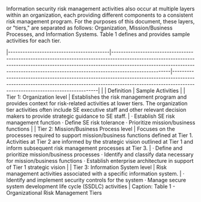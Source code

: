 Information security risk management activities also occur at multiple layers within an organization, each providing different components to a consistent risk management program. For the purposes of this document, these layers, or "tiers," are separated as follows: Organization, Mission/Business Processes, and Information Systems. Table 1 defines and provides sample activities for each tier.

|------------------------------------------|------------------------------------------------------------------------------------------------------------------------------------------------------------------------------------------------------------------------------------------------------------------|-----------------------------------------------------------------------------------------------------------------------------------------------------------------------------------------------------------|
|                                          | Definition                                                                                                                                                                                                                                                       | Sample Activities                                                                                                                                                                                         |
| Tier 1:  Organization  level             | Establishes the risk  management program and  provides context for risk-related  activities at lower tiers. The  organization tier activities often  include SE executive staff and  other relevant decision makers  to provide strategic guidance to  SE staff. | · Establish SE risk  management function  · Define SE risk tolerance  · Prioritize mission/business  functions                                                                                            |
| Tier 2:  Mission/Business  Process level | Focuses on the processes  required to support  mission/business functions  defined at Tier 1. Activities at  Tier 2 are informed by the  strategic vision outlined at Tier  1 and inform subsequent risk  management processes at Tier  3.                       | · Define and prioritize  mission/business processes  · Identify and classify data  necessary for  mission/business functions  · Establish enterprise  architecture in support of  Tier 1 strategic vision |
| Tier 3:  Information  System level       | Risk management activities  associated with a specific  information system.                                                                                                                                                                                      | · Identify and implement  security controls for the  system  · Manage secure system  development life cycle  (SSDLC) activities                                                                           |
Caption: Table 1 - Organizational Risk Management Tiers
